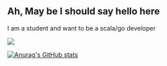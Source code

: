 ## Ah, May be I should say hello here

I am a student and want to be a scala/go developer

![](https://raw.githubusercontent.com/username/github-stats/master/generated/languages.svg#gh-dark-mode-only)


[![Anurag's GitHub stats](https://github-readme-stats.vercel.app/api?username=Pigeon377&theme=tokyonight)](https://github.com/anuraghazra/github-readme-stats)
  



